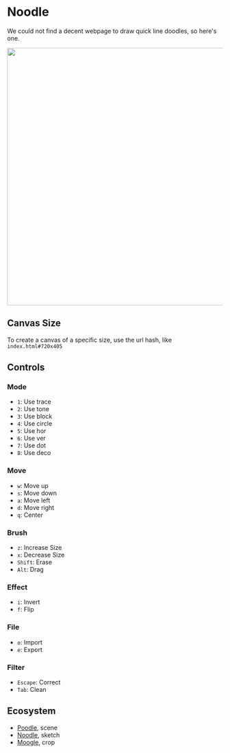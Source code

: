 # Noodle

We could not find a decent webpage to draw quick line doodles, so here's one.

<img src='https://raw.githubusercontent.com/hundredrabbits/Noodle/master/PREVIEW.jpg' width="600"/>

## Canvas Size

To create a canvas of a specific size, use the url hash, like `index.html#720x405`

## Controls

### Mode

- `1`: Use trace
- `2`: Use tone
- `3`: Use block
- `4`: Use circle
- `5`: Use hor
- `6`: Use ver
- `7`: Use dot
- `8`: Use deco

### Move

- `w`: Move up
- `s`: Move down
- `a`: Move left
- `d`: Move right
- `q`: Center

### Brush

- `z`: Increase Size
- `x`: Decrease Size
- `Shift`: Erase
- `Alt`: Drag

### Effect

- `i`: Invert
- `f`: Flip

### File

- `o`: Import
- `e`: Export

### Filter

- `Escape`: Correct
- `Tab`: Clean

## Ecosystem

- [Poodle](https://hundredrabbits.github.io/Poodle/), scene
- [Noodle](https://hundredrabbits.github.io/Noodle/), sketch
- [Moogle](https://hundredrabbits.github.io/Moogle/), crop
